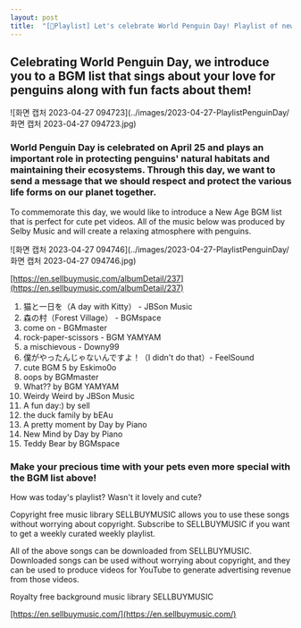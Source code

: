 ```yaml
---
layout: post
title:  "[🎼Playlist] Let's celebrate World Penguin Day! Playlist of new age music that's perfect for pet YouTubers 😸🐶"
---
```


<h2>Celebrating World Penguin Day, we introduce you to a BGM list that sings about your love for penguins along with fun facts about them!</h2>

![화면 캡처 2023-04-27 094723](../images/2023-04-27-PlaylistPenguinDay/화면 캡처 2023-04-27 094723.jpg)

<h3>World Penguin Day is celebrated on April 25 and plays an important role in protecting penguins' natural habitats and maintaining their ecosystems. Through this day, we want to send a message that we should respect and protect the various life forms on our planet together.</h3>
<p>To commemorate this day, we would like to introduce a New Age BGM list that is perfect for cute pet videos. All of the music below was produced by Selby Music and will create a relaxing atmosphere with penguins.</p>
![화면 캡처 2023-04-27 094746](../images/2023-04-27-PlaylistPenguinDay/화면 캡처 2023-04-27 094746.jpg)

<p><a href='[https://en.sellbuymusic.com/albumDetail/237](https://en.sellbuymusic.com/albumDetail/237)' target='_blank' class='url'>[https://en.sellbuymusic.com/albumDetail/237](https://en.sellbuymusic.com/albumDetail/237)</a></p>
<ol>
<li>猫と一日を（A day with Kitty） - JBSon Music</li>
<li>森の村（Forest Village） - BGMspace</li>
<li>come on - BGMmaster</li>
<li>rock-paper-scissors - BGM YAMYAM</li>
<li>a mischievous - Downy99</li>
<li>僕がやったんじゃないんですよ！（I didn't do that）- FeelSound</li>
<li>cute BGM 5 by Eskimo0o</li>
<li>oops by BGMmaster</li>
<li>What?? by BGM YAMYAM</li>
<li>Weirdy Weird by JBSon Music</li>
<li>A fun day:) by sell</li>
<li>the duck family by bEAu</li>
<li>A pretty moment by Day by Piano</li>
<li>New Mind by Day by Piano</li>
<li>Teddy Bear by BGMspace</li>

</ol>
<h3>Make your precious time with your pets even more special with the BGM list above!</h3>
<p>How was today's playlist? Wasn't it lovely and cute?</p>
<p>Copyright free music library SELLBUYMUSIC allows you to use these songs without worrying about copyright. Subscribe to SELLBUYMUSIC if you want to get a weekly curated weekly playlist.</p>
<p>All of the above songs can be downloaded from SELLBUYMUSIC. Downloaded songs can be used without worrying about copyright, and they can be used to produce videos for YouTube to generate advertising revenue from those videos.</p>
<p>Royalty free background music library SELLBUYMUSIC</p>
<p><a href='[https://en.sellbuymusic.com/](https://en.sellbuymusic.com/)' target='_blank' class='url'>[https://en.sellbuymusic.com/](https://en.sellbuymusic.com/)</a></p>